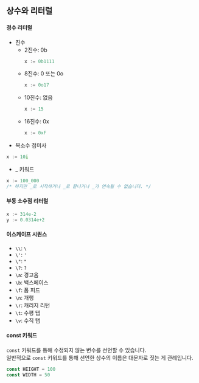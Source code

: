 ## 상수와 리터럴  

#### 정수 리터럴  
- 진수  
  - 2진수: 0b  
    ```go
    x := 0b1111
    ```
  - 8진수: 0 또는 0o
    ```go
    x := 0o17
    ```
  - 10진수: 없음  
    ```go
    x := 15
    ```
  - 16진수: 0x
    ```go
    x := 0xF
    ```
- 복소수 접미사  
```go
x := 10i
```
- _ 키워드  
```go
x := 100_000
/* 하지만 _로 시작하거나 _로 끝나거나 _가 연속될 수 없습니다. */
```

#### 부동 소수점 리터럴  
```go
x := 314e-2
y := 0.0314e+2
```

#### 이스케이프 시퀀스  
- `\\`: `\`  
- `\'`: `'`  
- `\"`: `"`  
- `\?`: `?`  
- `\a`: 경고음  
- `\b`: 백스페이스  
- `\f`: 폼 피드  
- `\n`: 개행  
- `\r`: 캐리지 리턴  
- `\t`: 수평 탭  
- `\v`: 수직 탭  

#### const 키워드  
`const` 키워드를 통해 수정되지 않는 변수를 선언할 수 있습니다.  
일반적으로 `const` 키워드를 통해 선언한 상수의 이름은 대문자로 짓는 게 관례입니다.  
```go
const HEIGHT = 100
const WIDTH = 50
```
